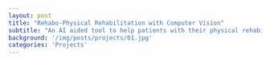 ```yaml
---
layout: post
title: "Rehabo-Physical Rehabilitation with Computer Vision"
subtitle: "An AI aided tool to help patients with their physical rehabilitation."
background: '/img/posts/projects/01.jpg'
categories: 'Projects'
---
```


<p></p>
